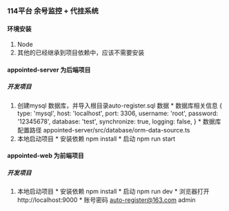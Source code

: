 ### 114平台 余号监控 + 代挂系统

#### 环境安装
  1. Node
  2. 其他的已经继承到项目依赖中，应该不需要安装

#### appointed-server 为后端项目
##### 开发项目 
  1. 创建mysql 数据库，并导入根目录auto-register.sql 数据
    * 数据库相关信息
    {
      type: 'mysql',
      host: 'localhost',
      port: 3306,
      username: 'root',
      password: '12345678',
      database: 'test',
      synchronize: true,
      logging: false,
    }
    * 数据库配置路径 appointed-server/src/database/orm-data-source.ts
  2. 本地启动项目
    * 安装依赖 npm install
    * 启动 npm run start

#### appointed-web 为前端项目

##### 开发项目 
  1. 本地启动项目
    * 安装依赖 npm install
    * 启动 npm run dev
    * 浏览器打开 http://localhost:9000
    * 账号密码 
      auto-register@163.com
      admin
